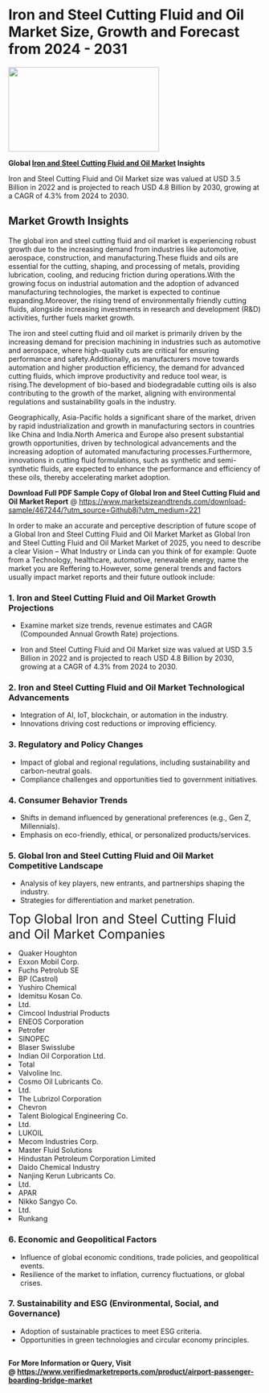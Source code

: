 <H1>Iron and Steel Cutting Fluid and Oil Market Size, Growth and Forecast from 2024 - 2031</H1><img class="aligncenter size-medium wp-image-584254" src="https://thirdeyenews.in/wp-content/uploads/2024/09/Global-Market-Research-300x168.jpeg" alt="" width="300" height="168" /><p><strong>Global&nbsp;<a href="https://www.marketsizeandtrends.com/download-sample/467244/?utm_source=Github8j?utm_medium=221">Iron and Steel Cutting Fluid and Oil Market</a> Insights</strong></p><p>Iron and Steel Cutting Fluid and Oil Market size was valued at USD 3.5 Billion in 2022 and is projected to reach USD 4.8 Billion by 2030, growing at a CAGR of 4.3% from 2024 to 2030.</p><p><h2>Market Growth Insights</h2> <p>The global iron and steel cutting fluid and oil market is experiencing robust growth due to the increasing demand from industries like automotive, aerospace, construction, and manufacturing.These fluids and oils are essential for the cutting, shaping, and processing of metals, providing lubrication, cooling, and reducing friction during operations.With the growing focus on industrial automation and the adoption of advanced manufacturing technologies, the market is expected to continue expanding.Moreover, the rising trend of environmentally friendly cutting fluids, alongside increasing investments in research and development (R&D) activities, further fuels market growth.</p> <p>The iron and steel cutting fluid and oil market is primarily driven by the increasing demand for precision machining in industries such as automotive and aerospace, where high-quality cuts are critical for ensuring performance and safety.Additionally, as manufacturers move towards automation and higher production efficiency, the demand for advanced cutting fluids, which improve productivity and reduce tool wear, is rising.The development of bio-based and biodegradable cutting oils is also contributing to the growth of the market, aligning with environmental regulations and sustainability goals in the industry.</p> <p>Geographically, Asia-Pacific holds a significant share of the market, driven by rapid industrialization and growth in manufacturing sectors in countries like China and India.North America and Europe also present substantial growth opportunities, driven by technological advancements and the increasing adoption of automated manufacturing processes.Furthermore, innovations in cutting fluid formulations, such as synthetic and semi-synthetic fluids, are expected to enhance the performance and efficiency of these oils, thereby accelerating market adoption.</p> <p><span class=""><strong>Download Full PDF Sample Copy of Global Iron and Steel Cutting Fluid and Oil Market Report</strong> @ <a href="https://www.marketsizeandtrends.com/download-sample/467244/?utm_source=Github8j?utm_medium=221" target="_blank">https://www.marketsizeandtrends.com/download-sample/467244/?utm_source=Github8j?utm_medium=221</a></span></p><p>In order to make an accurate and perceptive description of future scope of a Global&nbsp;Iron and Steel Cutting Fluid and Oil Market Market as Global&nbsp;Iron and Steel Cutting Fluid and Oil Market Market of 2025, you need to describe a clear Vision &ndash; What Industry or Linda can you think of for example: Quote from a Technology, healthcare, automotive, renewable energy, name the market you are Reffering to.However, some general trends and factors usually impact market reports and their future outlook include:</p><h3>1.&nbsp;<strong>Iron and Steel Cutting Fluid and Oil Market Growth Projections</strong></h3><ul><li>Examine market size trends, revenue estimates and CAGR (Compounded Annual Growth Rate) projections.</li><li><p>Iron and Steel Cutting Fluid and Oil Market size was valued at USD 3.5 Billion in 2022 and is projected to reach USD 4.8 Billion by 2030, growing at a CAGR of 4.3% from 2024 to 2030.</p></li></ul><h3>2.&nbsp;<strong>Iron and Steel Cutting Fluid and Oil Market Technological Advancements</strong></h3><ul><li>Integration of AI, IoT, blockchain, or automation in the industry.</li><li>Innovations driving cost reductions or improving efficiency.</li></ul><h3>3.&nbsp;<strong>Regulatory and Policy Changes</strong></h3><ul><li>Impact of global and regional regulations, including sustainability and carbon-neutral goals.</li><li>Compliance challenges and opportunities tied to government initiatives.</li></ul><h3>4.&nbsp;<strong>Consumer Behavior Trends</strong></h3><ul><li>Shifts in demand influenced by generational preferences (e.g., Gen Z, Millennials).</li><li>Emphasis on eco-friendly, ethical, or personalized products/services.</li></ul><h3>5.&nbsp;<strong>Global Iron and Steel Cutting Fluid and Oil Market Competitive Landscape</strong></h3><ul><li>Analysis of key players, new entrants, and partnerships shaping the industry.</li><li>Strategies for differentiation and market penetration.</li></ul><p data-pm-slice="1 1 []"><span style="color: inherit; font-family: inherit; font-size: 25px;">Top Global Iron and Steel Cutting Fluid and Oil Market Companies</span></p><div class="" data-test-id=""><p><li>Quaker Houghton</li><li> Exxon Mobil Corp.</li><li> Fuchs Petrolub SE</li><li> BP (Castrol)</li><li> Yushiro Chemical</li><li> Idemitsu Kosan Co.</li><li> Ltd.</li><li> Cimcool Industrial Products</li><li> ENEOS Corporation</li><li> Petrofer</li><li> SINOPEC</li><li> Blaser Swisslube</li><li> Indian Oil Corporation Ltd.</li><li> Total</li><li> Valvoline Inc.</li><li> Cosmo Oil Lubricants Co.</li><li> Ltd.</li><li> The Lubrizol Corporation</li><li> Chevron</li><li> Talent Biological Engineering Co.</li><li> Ltd.</li><li> LUKOIL</li><li> Mecom Industries Corp.</li><li> Master Fluid Solutions</li><li> Hindustan Petroleum Corporation Limited</li><li> Daido Chemical Industry</li><li> Nanjing Kerun Lubricants Co.</li><li>Ltd.</li><li> APAR</li><li> Nikko Sangyo Co.</li><li> Ltd.</li><li> Runkang</li></p></div><h3>6.&nbsp;<strong>Economic and Geopolitical Factors</strong></h3><ul><li>Influence of global economic conditions, trade policies, and geopolitical events.</li><li>Resilience of the market to inflation, currency fluctuations, or global crises.</li></ul><h3>7.&nbsp;<strong>Sustainability and ESG (Environmental, Social, and Governance)</strong></h3><ul><li>Adoption of sustainable practices to meet ESG criteria.</li><li>Opportunities in green technologies and circular economy principles.</li></ul><h2><strong style="font-size: 14px;">For More Information or Query, Visit @&nbsp;</strong><a style="background-color: #ffffff; font-size: 14px;" href="https://www.marketsizeandtrends.com/report/iron-and-steel-cutting-fluid-and-oil-market/" target="_blank">https://www.verifiedmarketreports.com/product/airport-passenger-boarding-bridge-market</a></h2>